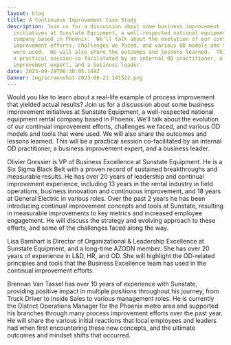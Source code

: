 ```yaml
---
layout: blog
title: A Continuous Improvement Case Study
description: Join us for a discussion about some business improvement
  initiatives at Sunstate Equipment, a well-respected national equipment rental
  company based in Phoenix.  We’ll talk about the evolution of our continual
  improvement efforts, challenges we faced, and various OD models and tools that
  were used.  We will also share the outcomes and lessons learned.  This will be
  a practical session co-facilitated by an internal OD practitioner, a business
  improvement expert, and a business leader.
date: 2023-09-29T00:30:05.149Z
banner: img/screenshot-2023-08-21-141522.png
---
```


Would you like to learn about a real-life example of process improvement that yielded actual results? Join us for a discussion about some business improvement initiatives at Sunstate Equipment, a well-respected national equipment rental company based in Phoenix. We’ll talk about the evolution of our continual improvement efforts, challenges we faced, and various OD models and tools that were used. We will also share the outcomes and lessons learned. This will be a practical session co-facilitated by an internal OD practitioner, a business improvement expert, and a business leader.

Olivier Gressier is VP of Business Excellence at Sunstate Equipment. He is a Six Sigma Black Belt with a proven record of sustained breakthroughs and measurable results. He has over 20 years of leadership and continual improvement experience, including 13 years in the rental industry in field operations, business innovation and continuous improvement, and 18 years at General Electric in various roles. Over the past 2 years he has been introducing continual improvement concepts and tools at Sunstate, resulting in measurable improvements to key metrics and increased employee engagement. He will discuss the strategy and evolving approach to these efforts, and some of the challenges faced along the way.

Lisa Barnhart is Director of Organizational & Leadership Excellence at Sunstate Equipment, and a long-time AZODN member. She has over 20 years of experience in L&D, HR, and OD. She will highlight the OD-related principles and tools that the Business Excellence team has used in the continual improvement efforts.

Brennan Van Tassel has over 10 years of experience with Sunstate, providing positive impact in multiple positions throughout his journey, from Truck Driver to Inside Sales to various management roles. He is currently the District Operations Manager for the Phoenix metro area and supported his branches through many process improvement efforts over the past year. He will share the various initial reactions that local employees and leaders had when first encountering these new concepts, and the ultimate outcomes and mindset shifts that occurred.
